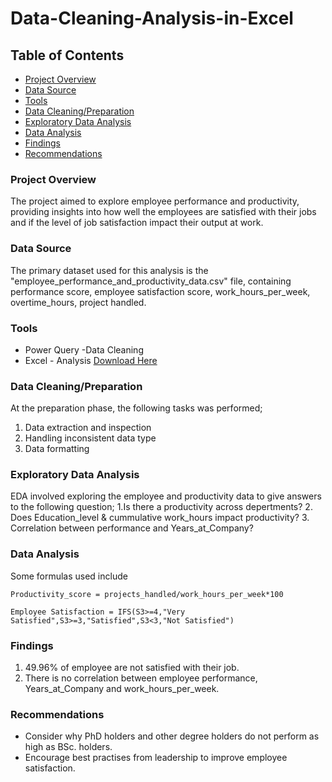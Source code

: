# Data-Cleaning-Analysis-in-Excel

## Table of Contents
- [Project Overview](#project-overview)
- [Data Source](#data-source)
- [Tools](#tools)
- [Data Cleaning/Preparation](#datacleaning-preparation)
- [Exploratory Data Analysis](#exploratory-data-analysis)
- [ Data Analysis](#data-analysis)
- [Findings](#findings)
- [Recommendations](#recommendations)

### Project Overview
The project aimed to explore employee performance and productivity, providing insights into how well the employees are satisfied with their jobs and if the level of job satisfaction impact their output at work.

### Data Source
The primary dataset used for this analysis is the "employee_performance_and_productivity_data.csv" file, containing performance score, employee satisfaction score, work_hours_per_week, overtime_hours, project handled.

### Tools
- Power Query -Data Cleaning
- Excel - Analysis [Download Here](https://github.com/Funke-Shittu/Data-Cleaning-and-Analysis-in-Excel/blob/main/Employee_Performance_Productivity%20Data.xlsx)

### Data Cleaning/Preparation

At the preparation phase, the following tasks was performed;

1. Data extraction and inspection
2. Handling inconsistent data type
3. Data formatting

### Exploratory Data Analysis 
EDA involved exploring the employee and productivity data to give answers to the following question;
1.Is there a productivity across depertments?
2. Does Education_level & cummulative work_hours impact productivity?
3. Correlation between performance and Years_at_Company?

### Data Analysis
Some formulas used include

`Productivity_score =
projects_handled/work_hours_per_week*100`

`Employee Satisfaction =
IFS(S3>=4,"Very Satisfied",S3>=3,"Satisfied",S3<3,"Not Satisfied")`

### Findings
1. 49.96% of employee are not satisfied with their job.
2. There is no correlation between employee performance, Years_at_Company and work_hours_per_week.

### Recommendations
- Consider why PhD holders and other degree holders do not perform as high as BSc. holders.
- Encourage best practises from leadership to improve employee satisfaction.
